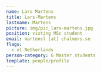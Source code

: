 ```yaml
---
name: Lars Martens
title: Lars-Martens
lastname: Martens
picture: img/pic_lars-martens.jpg
position: visting MSc student
email: martensl [at] chalmers.se
flags:
  - nl Netherlands
person-category: G Master students
template: people/profile
---
```

